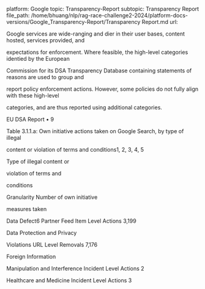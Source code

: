 platform: Google
topic: Transparency-Report
subtopic: Transparency Report
file_path: /home/bhuang/nlp/rag-race-challenge2-2024/platform-docs-versions/Google_Transparency-Report/Transparency Report.md
url: <EMPTY>

Google services are wide-ranging and di er in their user bases, content hosted, services provided, and

expectations for enforcement. Where feasible, the high-level categories identi ed by the European

Commission for its DSA Transparency Database containing statements of reasons are used to group and

report policy enforcement actions. However, some policies do not fully align with these high-level

categories, and are thus reported using additional categories.



EU DSA Report • 9

Table 3.1.1.a: Own initiative actions taken on Google Search, by type of illegal

content or violation of terms and conditions1, 2, 3, 4, 5



Type of illegal content or

violation of terms and

conditions

Granularity Number of own initiative

measures taken



Data Defect6 Partner Feed Item Level Actions 3,199



Data Protection and Privacy

Violations URL Level Removals 7,176



Foreign Information

Manipulation and Interference Incident Level Actions 2



Healthcare and Medicine Incident Level Actions 3